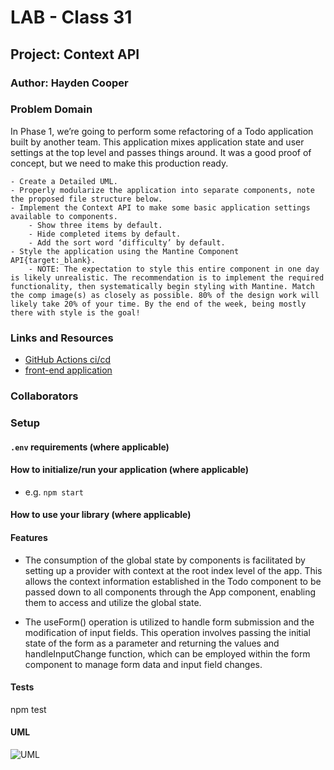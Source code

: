 # LAB - Class 31

## Project: Context API

### Author: Hayden Cooper

### Problem Domain  

In Phase 1, we’re going to perform some refactoring of a Todo application built by another team. This application mixes application state and user settings at the top level and passes things around. It was a good proof of concept, but we need to make this production ready.

    - Create a Detailed UML.
    - Properly modularize the application into separate components, note the proposed file structure below.
    - Implement the Context API to make some basic application settings available to components.
        - Show three items by default.
        - Hide completed items by default.
        - Add the sort word ‘difficulty’ by default.
    - Style the application using the Mantine Component API{target:_blank}.
        - NOTE: The expectation to style this entire component in one day is likely unrealistic. The recommendation is to implement the required functionality, then systematically begin styling with Mantine. Match the comp image(s) as closely as possible. 80% of the design work will likely take 20% of your time. By the end of the week, being mostly there with style is the goal!

### Links and Resources

- [GitHub Actions ci/cd](https://github.com/Hcooper23/todo-app/actions/new)
- [front-end application](https://codesandbox.io/p/github/Hcooper23/todo-app/main?workspaceId=d6b0a7b3-fc47-4e4d-b1fa-ce55109e7d9e)

### Collaborators

### Setup

#### `.env` requirements (where applicable)

#### How to initialize/run your application (where applicable)

- e.g. `npm start`

#### How to use your library (where applicable)

#### Features

- The consumption of the global state by components is facilitated by setting up a provider with context at the root index level of the app. This allows the context information established in the Todo component to be passed down to all components through the App component, enabling them to access and utilize the global state.

- The useForm() operation is utilized to handle form submission and the modification of input fields. This operation involves passing the initial state of the form as a parameter and returning the values and handleInputChange function, which can be employed within the form component to manage form data and input field changes.

#### Tests

npm test

#### UML

![UML](assets/Lab31.png)

